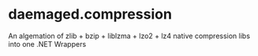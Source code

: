 # daemaged.compression

An algemation of zlib + bzip + liblzma + lzo2 + lz4 native compression libs into one .NET Wrappers
